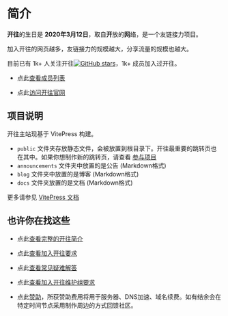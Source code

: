 # 简介

**开往**的生日是 **2020年3月12日**，取自**开**放的**网**络，是一个友链接力项目。

加入开往的网页越多，友链接力的规模越大，分享流量的规模也越大。

目前已有 1k+ 人关注开往[![GitHub stars](https://img.shields.io/github/stars/travellings-link/travellings?style=social)](https://github.com/travellings-link/travellings/stargazers)，1k+ 成员加入过开往。

- 点此[查看成员列表](https://list.travellings.cn)

- 点此[访问开往官网](https://www.travellings.cn)

## 项目说明

开往主站现基于 VitePress 构建。

- `public` 文件夹存放静态文件，会被放置到根目录下。开往最重要的跳转页也在其中。如果你想制作新的跳转页，请查看 [参与项目](./docs/join.md#%E5%8F%82%E4%B8%8E%E9%A1%B9%E7%9B%AE)
- `announcements` 文件夹中放置的是公告 (Markdown格式)
- `blog` 文件夹中放置的是博客 (Markdown格式)
- `docs` 文件夹放置的是文档 (Markdown格式)

更多请参见 [VitePress 文档](https://vitepress.dev/)

## 也许你在找这些

- 点此[查看完整的开往简介](./docs/intro.md)

- 点此[查看加入开往要求](./docs/join.md)

- 点此[查看常见疑难解答](./docs/qa.md)

- 点此[查看加入开往维护组要求](./docs/toyou.md)

- 点此[赞助](https://afdian.net/a/travellings)，所获赞助费用将用于服务器、DNS加速、域名续费。如有结余会在特定时间节点采用制作周边的方式回馈社区。
